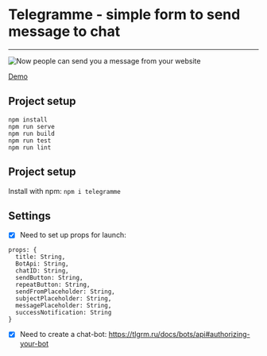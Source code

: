 # Telegramme - simple form to send message to chat
***

![Now people can send you a message from your website](https://pouch.jumpshare.com/preview/97qNtR8-NKuA9pOMbyAr9OpQdGIUqRTaPn9ecGeqbuRaRGmUVMsaga4l0Z_ayJr4K8se-eWGrrr2DtvvrEMR6RA1jQB_zmxltR5bgJ1-nls)

[Demo](https://stanislavec.github.io/telegramme/)

## Project setup
```
npm install
npm run serve
npm run build
npm run test
npm run lint
```
## Project setup

Install with npm: 
`npm i telegramme`

## Settings

- [X] Need to set up props for launch:

```
props: {
  title: String,
  BotApi: String,
  chatID: String,
  sendButton: String,
  repeatButton: String,
  sendFromPlaceholder: String,
  subjectPlaceholder: String,
  messagePlaceholder: String,
  successNotification: String
}
```

- [X] Need to create a chat-bot: https://tlgrm.ru/docs/bots/api#authorizing-your-bot
